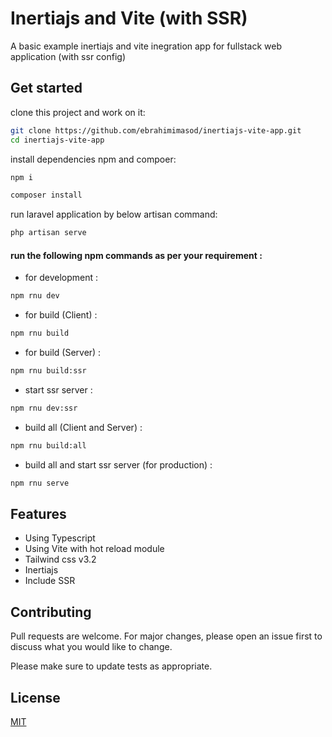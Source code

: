 
# Inertiajs and Vite (with SSR)

A basic example inertiajs and vite inegration app for fullstack web application
(with ssr config)
 
## Get started

clone this project and work on it:

```bash
git clone https://github.com/ebrahimimasod/inertiajs-vite-app.git
cd inertiajs-vite-app
```
    
install dependencies npm and compoer:

```bash
npm i
```

```bash
composer install
```

    
    
run laravel application by below artisan command:

```bash
php artisan serve
```
    

    
#### run the following npm commands as per your requirement :


- for development :
```bash
npm rnu dev
```

- for build (Client) :
```bash
npm rnu build
```


- for build (Server) :
```bash
npm rnu build:ssr
```


- start ssr server  :
```bash
npm rnu dev:ssr
```



- build all (Client and Server)  :
```bash
npm rnu build:all
```


- build all and start ssr server (for production) :
```bash
npm rnu serve
```
## Features

- Using Typescript
- Using Vite with hot reload module
- Tailwind css v3.2
- Inertiajs 
- Include SSR


## Contributing
Pull requests are welcome. For major changes, please open an issue first to discuss what you would like to change.

Please make sure to update tests as appropriate.

## License
[MIT](https://choosealicense.com/licenses/mit/)

